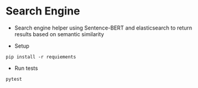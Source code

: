 # Search Engine 

* Search engine helper using Sentence-BERT and elasticsearch to return results based on semantic similarity

* Setup

``
pip install -r requiements
``

* Run tests

``
pytest
``